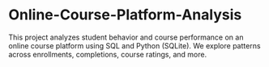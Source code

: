 # Online-Course-Platform-Analysis
This project analyzes student behavior and course performance on an online course platform using SQL and Python (SQLite). We explore patterns across enrollments, completions, course ratings, and more.
